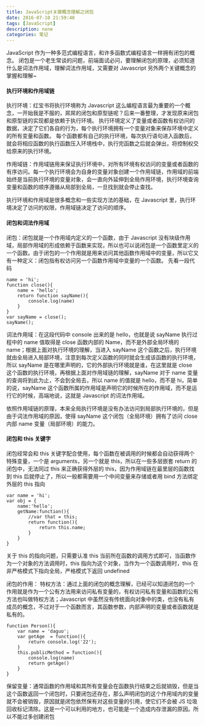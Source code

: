 ```yaml
---
title: JavaScript关键概念理解之闭包
date: 2016-07-10 21:59:48
tags: [JavaScript]
description: none
categories: 笔记
---
```


JavaScript 作为一种多范式编程语言，和许多函数式编程语言一样拥有闭包的概念。
闭包是一个老生常谈的问题，前端面试必问，要理解闭包的原理，必须知道什么是词法作用域，理解词法作用域，又需要对 Javascript 另外两个关键概念的掌握和理解~

 
#### 执行环境和作用域链

执行环境：红宝书将执行环境称为 Javascript 这么编程语言最为重要的一个概念，一开始我是不服的，屌屌的闭包和原型链呢？后来一番整理，才发现原来闭包和原型链的实现都是依赖于执行环境。
执行环境定义了变量或者函数有权访问的数据，决定了它们各自的行为，每个执行环境拥有一个变量对象来保存环境中定义的所有变量和函数。
每个函数都有自己的执行环境，每次执行语句进入函数后，就会将相应函数的执行函数压入环境栈中，执行完函数之后就会弹出，将控制权交给原来的执行环境。

作用域链：作用域链用来保证执行环境中，对所有环境有权访问的变量或者函数的有序访问。每一个执行环境会为自身的变量对象创建一个作用域链，作用域的前端始终是当前执行环境的变量对象，会一直向外延伸到全局作用环境，执行环境查询变量和函数的顺序遵循从局部到全局，一旦找到就会停止查找。

执行环境和作用域是很多概念和一些实现方法的基础，在 Javascript 里，执行环境决定了访问的权限，作用域链决定了访问的顺序。

#### 闭包和词法作用域

闭包：闭包就是一个作用域内定义的一个函数，由于 Javascript 没有块级作用域，局部作用域的形成依赖于函数来实现，所以也可以说闭包是一个函数里定义的一个函数。由于闭包的一个作用就是用来访问其他函数作用域中的变量，所以它又有一种定义：闭包指有权访问另一个函数作用域中变量的一个函数。
先看一段代码

```
name = 'hi';
function close(){
    name = 'hello';
    return function sayName(){
        console.log(name)
    }
}
var sayName = close();
sayName();
```

词法作用域：在这段代码中 console 出来的是 hello，也就是说 sayName 执行过程中的 name 值取得是 close 函数内部的 Name，而不是外部全局环境的 name；根据上面对执行环境的理解，当进入 sayName 这个函数之后，执行环境就由全局进入局部环境，注意到每次定义函数的同时就会生成该函数的执行环境，所以 sayName 是在哪里声明的，它的外部执行环境就是谁，在这里就是 close 这个函数的执行环境，再根据上面对作用域链的理解，sayName 对于 name 变量的查询将到此为止，不会到全局去，所以 name 的值就是 hello，而不是 hi，简单的说，sayName 这个函数所属的作用域是声明它的时候所在的作用域，而不是运行它的时候，高端地说，这就是 Javascript 的词法作用域。

依照作用域链的原理，本来全局执行环境是没有办法访问到局部执行环境的，但是由于词法作用域的原因，使得 sayName 这个闭包（全局环境）拥有了访问 close 内部 name 变量（局部环境）的能力。

#### 闭包和 this 关键字

闭包经常会和 this 关键字配合使用，每个函数在被调用的时候都会自动获得两个特殊变量，一个是 arguments，另一个就是 this，所以在一些多层嵌套 return 的闭包中，无法同过 this 来正确获得外层的 this，因为作用域链在最里层的函数找到 this 后就停止了，所以一般都需要用一个中间变量来存储或者用 bind 方法绑定外层的 this 指向

```
var name = 'hi';
var obj = {
    name:'hello';
    getName:function(){
        //var that = this;
        return function(){
            return this.name;
        }
    }
}
```

关于 this 的指向问题，只需要认准 this 当前所在函数的调用方式即可，当函数作为一个对象的方法调用时，this 指向为这个对象，当作为一个函数调用时，this 在非严格模式下指向全局，严格模式下返回 undefined

闭包的作用：
特权方法：通过上面的闭包的概念理解，已经可以知道闭包的一个作用就是作为一个公有方法用来访问私有变量的，有权访问私有变量和函数的公有方法也叫做特权方法；Javascript 中虽然没有传统面向对象中的类，也没有私有成员的概念，不过对于一个函数而言，其函数参数，内部声明的变量或者函数就是私有的。

```
function Person(){
    var name = 'daguo';
    var getAge  = function(){
        return console.log('22');
    }
    this.publicMethod = function(){
        console.log(name)
        return getAge()
    }
}
```

保留变量：通常函数的作用域和其所有变量会在函数执行结束之后就销毁，但是当这个函数返回一个闭包时，只要闭包还存在，那么声明闭包的这个作用域内的变量就不会被销毁，原因就是闭包依然保有对这些变量的引用，使它们不会被 JS 垃圾回收标记清除。这是一个可以利用的地方，也可能是一个造成内存泄漏的原因。所以不能过多创建闭包
